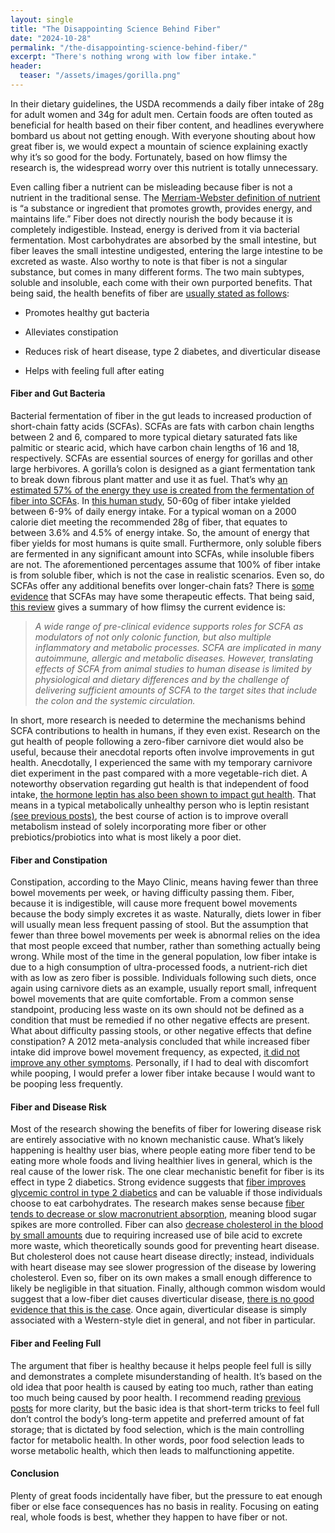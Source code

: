 ```yaml
---
layout: single
title: "The Disappointing Science Behind Fiber"
date: "2024-10-28"
permalink: "/the-disappointing-science-behind-fiber/"
excerpt: "There's nothing wrong with low fiber intake."
header:
  teaser: "/assets/images/gorilla.png"
---
```


In their dietary guidelines, the USDA recommends a daily fiber intake of 28g for adult women and 34g for adult men. Certain foods are often touted as beneficial for health based on their fiber content, and headlines everywhere bombard us about not getting enough. With everyone shouting about how great fiber is, we would expect a mountain of science explaining exactly why it’s so good for the body. Fortunately, based on how flimsy the research is, the widespread worry over this nutrient is totally unnecessary.

Even calling fiber a nutrient can be misleading because fiber is not a nutrient in the traditional sense. The [Merriam-Webster definition of nutrient](https://www.merriam-webster.com/dictionary/nutrient) is “a substance or ingredient that promotes growth, provides energy, and maintains life.” Fiber does not directly nourish the body because it is completely indigestible. Instead, energy is derived from it via bacterial fermentation. Most carbohydrates are absorbed by the small intestine, but fiber leaves the small intestine undigested, entering the large intestine to be excreted as waste. Also worthy to note is that fiber is not a singular substance, but comes in many different forms. The two main subtypes, soluble and insoluble, each come with their own purported benefits. That being said, the health benefits of fiber are [usually stated as follows](https://wicworks.fns.usda.gov/resources/eye-nutrition-fiber):

- Promotes healthy gut bacteria

- Alleviates constipation

- Reduces risk of heart disease, type 2 diabetes, and diverticular disease

- Helps with feeling full after eating

#### Fiber and Gut Bacteria

Bacterial fermentation of fiber in the gut leads to increased production of short-chain fatty acids (SCFAs). SCFAs are fats with carbon chain lengths between 2 and 6, compared to more typical dietary saturated fats like palmitic or stearic acid, which have carbon chain lengths of 16 and 18, respectively. SCFAs are essential sources of energy for gorillas and other large herbivores. A gorilla’s colon is designed as a giant fermentation tank to break down fibrous plant matter and use it as fuel. That’s why [an estimated 57% of the energy they use is created from the fermentation of fiber into SCFAs](https://www.sciencedirect.com/science/article/pii/S0022316623016103). In [this human study](https://www.sciencedirect.com/science/article/abs/pii/S0002916523245992), 50-60g of fiber intake yielded between 6-9% of daily energy intake. For a typical woman on a 2000 calorie diet meeting the recommended 28g of fiber, that equates to between 3.6% and 4.5% of energy intake. So, the amount of energy that fiber yields for most humans is quite small. Furthermore, only soluble fibers are fermented in any significant amount into SCFAs, while insoluble fibers are not. The aforementioned percentages assume that 100% of fiber intake is from soluble fiber, which is not the case in realistic scenarios. Even so, do SCFAs offer any additional benefits over longer-chain fats? There is [some evidence](https://www.sciencedirect.com/science/article/abs/pii/B9780128001004000039) that SCFAs may have some therapeutic effects. That being said, [this review](https://researchmgt.monash.edu/ws/portalfiles/portal/273622375/269529349_oa.pdf) gives a summary of how flimsy the current evidence is:

> _A wide range of pre-clinical evidence supports roles for SCFA as modulators of not only colonic function, but also multiple inflammatory and metabolic processes. SCFA are implicated in many autoimmune, allergic and metabolic diseases. However, translating effects of SCFA from animal studies to human disease is limited by physiological and dietary differences and by the challenge of delivering sufficient amounts of SCFA to the target sites that include the colon and the systemic circulation._

In short, more research is needed to determine the mechanisms behind SCFA contributions to health in humans, if they even exist. Research on the gut health of people following a zero-fiber carnivore diet would also be useful, because their anecdotal reports often involve improvements in gut health. Anecdotally, I experienced the same with my temporary carnivore diet experiment in the past compared with a more vegetable-rich diet. A noteworthy observation regarding gut health is that independent of food intake, [the hormone leptin has also been shown to impact gut health](https://www.pnas.org/doi/10.1073/pnas.1901795116). That means in a typical metabolically unhealthy person who is leptin resistant [(see previous posts)](https://www.stopbigfood.com/2024/09/02/the-simple-truth-that-will-end-your-food-struggles/), the best course of action is to improve overall metabolism instead of solely incorporating more fiber or other prebiotics/probiotics into what is most likely a poor diet.

#### Fiber and Constipation

Constipation, according to the Mayo Clinic, means having fewer than three bowel movements per week, or having difficulty passing them. Fiber, because it is indigestible, will cause more frequent bowel movements because the body simply excretes it as waste. Naturally, diets lower in fiber will usually mean less frequent passing of stool. But the assumption that fewer than three bowel movements per week is abnormal relies on the idea that most people exceed that number, rather than something actually being wrong. While most of the time in the general population, low fiber intake is due to a high consumption of ultra-processed foods, a nutrient-rich diet with as low as zero fiber is possible. Individuals following such diets, once again using carnivore diets as an example, usually report small, infrequent bowel movements that are quite comfortable. From a common sense standpoint, producing less waste on its own should not be defined as a condition that must be remedied if no other negative effects are present. What about difficulty passing stools, or other negative effects that define constipation? A 2012 meta-analysis concluded that while increased fiber intake did improve bowel movement frequency, as expected, [it did not improve any other symptoms](https://www.ncbi.nlm.nih.gov/pmc/articles/PMC3544045/). Personally, if I had to deal with discomfort while pooping, I would prefer a lower fiber intake because I would want to be pooping less frequently.

#### Fiber and Disease Risk

Most of the research showing the benefits of fiber for lowering disease risk are entirely associative with no known mechanistic cause. What’s likely happening is healthy user bias, where people eating more fiber tend to be eating more whole foods and living healthier lives in general, which is the real cause of the lower risk. The one clear mechanistic benefit for fiber is its effect in type 2 diabetics. Strong evidence suggests that [fiber improves glycemic control in type 2 diabetics](https://academic.oup.com/nutritionreviews/article-abstract/71/12/790/1833415) and can be valuable if those individuals choose to eat carbohydrates. The research makes sense because [fiber tends to decrease or slow macronutrient absorption](https://pubmed.ncbi.nlm.nih.gov/32925180/), meaning blood sugar spikes are more controlled. Fiber can also [decrease cholesterol in the blood by small amounts](https://pubmed.ncbi.nlm.nih.gov/9925120/) due to requiring increased use of bile acid to excrete more waste, which theoretically sounds good for preventing heart disease. But cholesterol does not cause heart disease directly; instead, individuals with heart disease may see slower progression of the disease by lowering cholesterol. Even so, fiber on its own makes a small enough difference to likely be negligible in that situation. Finally, although common wisdom would suggest that a low-fiber diet causes diverticular disease, [there is no good evidence that this is the case](https://pubmed.ncbi.nlm.nih.gov/28230737/). Once again, diverticular disease is simply associated with a Western-style diet in general, and not fiber in particular.

#### Fiber and Feeling Full

The argument that fiber is healthy because it helps people feel full is silly and demonstrates a complete misunderstanding of health. It’s based on the old idea that poor health is caused by eating too much, rather than eating too much being caused by poor health. I recommend reading [previous posts](https://www.stopbigfood.com/2024/09/02/the-simple-truth-that-will-end-your-food-struggles/) for more clarity, but the basic idea is that short-term tricks to feel full don’t control the body’s long-term appetite and preferred amount of fat storage; that is dictated by food selection, which is the main controlling factor for metabolic health. In other words, poor food selection leads to worse metabolic health, which then leads to malfunctioning appetite.

#### Conclusion

Plenty of great foods incidentally have fiber, but the pressure to eat enough fiber or else face consequences has no basis in reality. Focusing on eating real, whole foods is best, whether they happen to have fiber or not.
